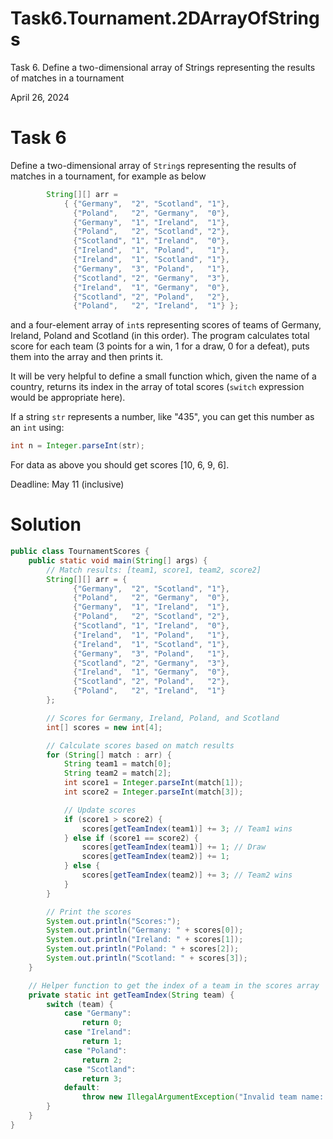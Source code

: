 # Task6.Tournament.2DArrayOfStrings
Task 6. Define a two-dimensional array of Strings representing the results of matches in a tournament

April 26, 2024

# Task 6

Define a two-dimensional array of `String`s representing the results of matches in a tournament, for example as below  

```java
        String[][] arr =
            { {"Germany",  "2", "Scotland", "1"},
              {"Poland",   "2", "Germany",  "0"},
              {"Germany",  "1", "Ireland",  "1"},
              {"Poland",   "2", "Scotland", "2"},
              {"Scotland", "1", "Ireland",  "0"},
              {"Ireland",  "1", "Poland",   "1"},
              {"Ireland",  "1", "Scotland", "1"},
              {"Germany",  "3", "Poland",   "1"},
              {"Scotland", "2", "Germany",  "3"},
              {"Ireland",  "1", "Germany",  "0"},
              {"Scotland", "2", "Poland",   "2"},
              {"Poland",   "2", "Ireland",  "1"} };
```

and a four-element array of `int`s representing scores of teams of Germany, Ireland, Poland and Scotland (in this order). The program calculates total score for each team (3 points for a win, 1 for a draw, 0 for a defeat), puts them into the array and then prints it.  

It will be very helpful to define a small function which, given the name of a country, returns its index in the array of total scores (`switch` expression would be appropriate here).

If a string `str` represents a number, like "435", you can get this number as an `int` using:  

```java
int n = Integer.parseInt(str);  
```

For data as above you should get scores [10, 6, 9, 6].  

Deadline: May 11 (inclusive)

# Solution  

```java
public class TournamentScores {
    public static void main(String[] args) {
        // Match results: [team1, score1, team2, score2]
        String[][] arr = {
              {"Germany",  "2", "Scotland", "1"},
              {"Poland",   "2", "Germany",  "0"},
              {"Germany",  "1", "Ireland",  "1"},
              {"Poland",   "2", "Scotland", "2"},
              {"Scotland", "1", "Ireland",  "0"},
              {"Ireland",  "1", "Poland",   "1"},
              {"Ireland",  "1", "Scotland", "1"},
              {"Germany",  "3", "Poland",   "1"},
              {"Scotland", "2", "Germany",  "3"},
              {"Ireland",  "1", "Germany",  "0"},
              {"Scotland", "2", "Poland",   "2"},
              {"Poland",   "2", "Ireland",  "1"}
        };

        // Scores for Germany, Ireland, Poland, and Scotland
        int[] scores = new int[4];

        // Calculate scores based on match results
        for (String[] match : arr) {
            String team1 = match[0];
            String team2 = match[2];
            int score1 = Integer.parseInt(match[1]);
            int score2 = Integer.parseInt(match[3]);

            // Update scores
            if (score1 > score2) {
                scores[getTeamIndex(team1)] += 3; // Team1 wins
            } else if (score1 == score2) {
                scores[getTeamIndex(team1)] += 1; // Draw
                scores[getTeamIndex(team2)] += 1;
            } else {
                scores[getTeamIndex(team2)] += 3; // Team2 wins
            }
        }

        // Print the scores
        System.out.println("Scores:");
        System.out.println("Germany: " + scores[0]);
        System.out.println("Ireland: " + scores[1]);
        System.out.println("Poland: " + scores[2]);
        System.out.println("Scotland: " + scores[3]);
    }

    // Helper function to get the index of a team in the scores array
    private static int getTeamIndex(String team) {
        switch (team) {
            case "Germany":
                return 0;
            case "Ireland":
                return 1;
            case "Poland":
                return 2;
            case "Scotland":
                return 3;
            default:
                throw new IllegalArgumentException("Invalid team name: " + team);
        }
    }
}
```
